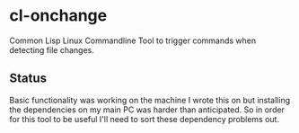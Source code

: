 # cl-onchange
Common Lisp Linux Commandline Tool to trigger commands when detecting file changes.

## Status
Basic functionality was working on the machine I wrote this on but installing the dependencies on my main PC was harder than anticipated.
So in order for this tool to be useful I'll need to sort these dependency problems out.
